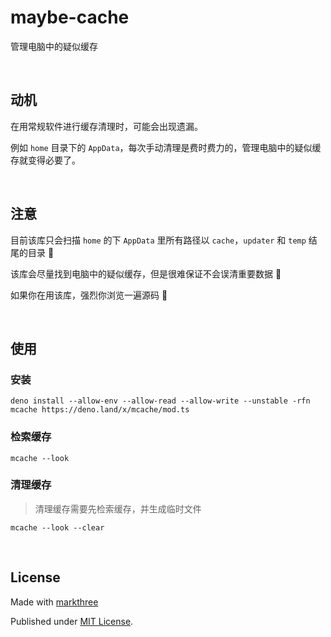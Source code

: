 # maybe-cache

管理电脑中的疑似缓存

<br />

## 动机

在用常规软件进行缓存清理时，可能会出现遗漏。

例如 `home` 目录下的 `AppData`，每次手动清理是费时费力的，管理电脑中的疑似缓存就变得必要了。

<br />

## 注意

目前该库只会扫描 `home` 的下 `AppData` 里所有路径以 `cache`，`updater` 和 `temp` 结尾的目录 🥵

该库会尽量找到电脑中的疑似缓存，但是很难保证不会误清重要数据 🤕

如果你在用该库，强烈你浏览一遍源码 👀

<br />

## 使用

### 安装

```shell
deno install --allow-env --allow-read --allow-write --unstable -rfn mcache https://deno.land/x/mcache/mod.ts
```

### 检索缓存

```shell
mcache --look
```

### 清理缓存

> 清理缓存需要先检索缓存，并生成临时文件

```shell
mcache --look --clear
```

<br />

## License

Made with [markthree](https://github.com/markthree)

Published under [MIT License](./LICENSE).

